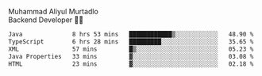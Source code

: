 Muhammad Aliyul Murtadlo
<br>
Backend Developer 👨‍💻
<br>
<!--START_SECTION:waka-->

```txt
Java              8 hrs 53 mins   ████████████▒░░░░░░░░░░░░   48.90 %
TypeScript        6 hrs 28 mins   █████████░░░░░░░░░░░░░░░░   35.65 %
XML               57 mins         █▒░░░░░░░░░░░░░░░░░░░░░░░   05.23 %
Java Properties   33 mins         ▓░░░░░░░░░░░░░░░░░░░░░░░░   03.08 %
HTML              23 mins         ▓░░░░░░░░░░░░░░░░░░░░░░░░   02.18 %
```

<!--END_SECTION:waka-->
